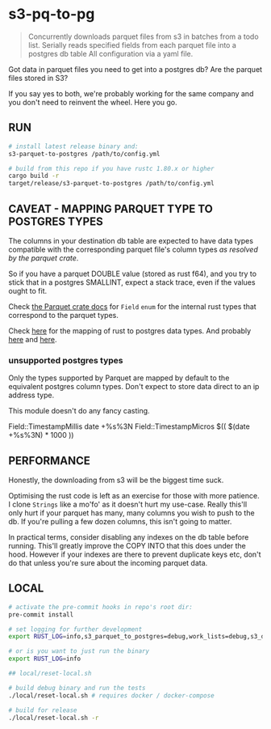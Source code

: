 # s3-pq-to-pg

[1]: https://arrow.apache.org/rust/parquet/record/enum.Field.html "parquet to rust type mapping"
[2]: https://docs.rs/postgres-types/latest/postgres_types/trait.ToSql.html#types "rust to postgres type mapping"
[3]: https://github.com/sfackler/rust-postgres/blob/master/postgres-types/src/lib.rs  "see simple_type! and other mappings"
[4]: https://github.com/sfackler/rust-postgres/blob/master/postgres-types/src/type_gen.rs "available constants under impl Type"

>
> Concurrently downloads parquet files from s3 in batches from a todo list.
> Serially reads specified fields from each parquet file into a postgres db table
> All configuration via a yaml file.
>

Got data in parquet files you need to get into a postgres db?
Are the parquet files stored in S3?

If you say yes to both, we're probably working for the same company and you don't
need to reinvent the wheel. Here you go.

## RUN

```bash
# install latest release binary and:
s3-parquet-to-postgres /path/to/config.yml

# build from this repo if you have rustc 1.80.x or higher
cargo build -r
target/release/s3-parquet-to-postgres /path/to/config.yml
```

## CAVEAT - MAPPING PARQUET TYPE TO POSTGRES TYPES

The columns in your destination db table are expected to have data types compatible with the
corresponding parquet file's column types _as resolved by the parquet crate_.

So if you have a parquet DOUBLE value (stored as rust f64), and you try to stick that in a postgres
SMALLINT, expect a stack trace, even if the values ought to fit.

Check [the Parquet crate docs][1] for `Field` `enum`
for the internal rust types that correspond to the parquet types.

Check [here][2] for the mapping of rust to postgres data types.
And probably [here][3] and [here][4].

### unsupported postgres types

Only the types supported by Parquet are mapped by default
to the equivalent postgres column types. Don't expect to store
data direct to an ip address type.

This module doesn't do any fancy casting.

Field::TimestampMillis date +%s%3N
Field::TimestampMicros $(( $(date +%s%3N) * 1000 ))

## PERFORMANCE

Honestly, the downloading from s3 will be the biggest time suck.

Optimising the rust code is left as an exercise for those with more patience.
I clone `Strings` like a mo'fo' as it doesn't hurt my use-case.
Really this'll only hurt if your parquet has many, many columns you wish
to push to the db. If you're pulling a few dozen columns, this isn't going to matter.

In practical terms, consider disabling any indexes on the db table before running.
This'll greatly improve the COPY INTO that this does under the hood.
However if your indexes are there to prevent duplicate keys etc, don't do that
unless you're sure about the incoming parquet data.

## LOCAL

```bash
# activate the pre-commit hooks in repo's root dir:
pre-commit install

# set logging for further development
export RUST_LOG=info,s3_parquet_to_postgres=debug,work_lists=debug,s3_download=debug

# or is you want to just run the binary
export RUST_LOG=info

## local/reset-local.sh

# build debug binary and run the tests
./local/reset-local.sh # requires docker / docker-compose

# build for release
./local/reset-local.sh -r

```
